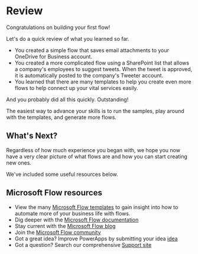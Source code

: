 # Review
Congratulations on building your first flow! 

Let's do a quick review of what you learned so far.

- You created a simple flow that saves email attachments to your OneDrive for Business account.
- You created a more complicated flow using a SharePoint list that allows a company's employees to suggest tweets. When the tweet is approved, it is automatically posted to the company's Tweeter account.
- You learned that there are many templates to help you create even more flows to help connect up your vital services easily.

And you probably did all this quickly. Outstanding!

The easiest way to advance your skills is to run the samples, play around with the templates, and generate more flows.

## What's Next?
Regardless of how much experience you began with, we hope you now have a very clear picture of what flows are and how you can start creating new ones.

We've included some useful resources below.

## Microsoft Flow resources
- View the many [Microsoft Flow templates](https://preview.flow.microsoft.com/en-us/templates/) to gain insight into how to automate more of your business life with flows.
- Dig deeper with the [Microsoft Flow documentation](https://docs.microsoft.com/en-us/flow/)
- Stay current with the [Microsoft Flow blog](https://preview.flow.microsoft.com/en-us/blog/)
- Join the [Microsoft Flow community](https://powerusers.microsoft.com/t5/Microsoft-Flow-Community/ct-p/FlowCommunity)
- Got a great idea? Improve PowerApps by submitting your idea [idea](https://powerusers.microsoft.com/t5/Flow-Ideas/idb-p/FlowIdeas)
- Got a question? Search our comprehensive [Support site](https://flow.microsoft.com/en-us/support/)
